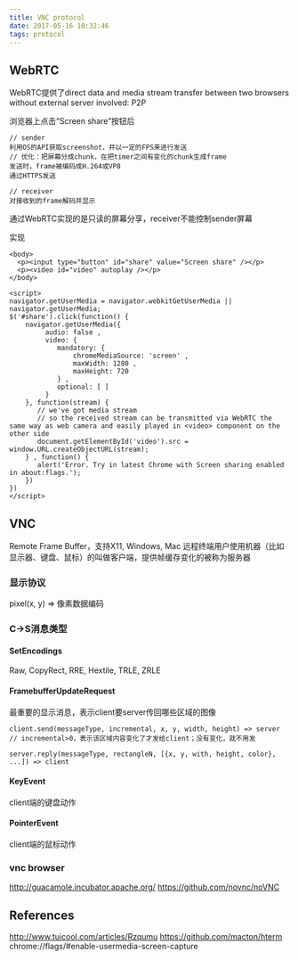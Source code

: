```yaml
---
title: VNC protocol
date: 2017-05-16 10:32:46
tags: protocol
---
```


## WebRTC

WebRTC提供了direct data and media stream transfer between two browsers without external server involved: P2P

浏览器上点击“Screen share”按钮后

```
// sender
利用OS的API获取screenshot，并以一定的FPS来进行发送
// 优化：把屏幕分成chunk，在把timer之间有变化的chunk生成frame
发送时，frame被编码成H.264或VP8
通过HTTPS发送

// receiver
对接收到的frame解码并显示
```

通过WebRTC实现的是只读的屏幕分享，receiver不能控制sender屏幕

实现
```
<body>
  <p><input type="button" id="share" value="Screen share" /></p>
  <p><video id="video" autoplay /></p>
</body>

<script>
navigator.getUserMedia = navigator.webkitGetUserMedia || navigator.getUserMedia;
$('#share').click(function() {
    navigator.getUserMedia({
         audio: false ,
         video: {
            mandatory: {
                chromeMediaSource: 'screen' ,
                maxWidth: 1280 ,
                maxHeight: 720
            } ,
            optional: [ ]
         }
    }, function(stream) {
       // we've got media stream
       // so the received stream can be transmitted via WebRTC the same way as web camera and easily played in <video> component on the other side
       document.getElementById('video').src = window.URL.createObjectURL(stream);
    } , function() {
       alert('Error. Try in latest Chrome with Screen sharing enabled in about:flags.');
    })
})
</script>
```

## VNC

Remote Frame Buffer，支持X11, Windows, Mac
远程终端用户使用机器（比如显示器、键盘、鼠标）的叫做客户端，提供帧缓存变化的被称为服务器

### 显示协议

pixel(x, y)  => 像素数据编码

### C->S消息类型

#### SetEncodings

Raw, CopyRect, RRE, Hextile, TRLE, ZRLE

#### FramebufferUpdateRequest

最重要的显示消息，表示client要server传回哪些区域的图像

```
client.send(messageType, incremental, x, y, width, height) => server
// incremental>0，表示该区域内容变化了才发给client；没有变化，就不用发

server.reply(messageType, rectangleN, [{x, y, with, height, color}, ...]) => client
```

#### KeyEvent

client端的键盘动作

#### PointerEvent

client端的鼠标动作

### vnc browser

http://guacamole.incubator.apache.org/
https://github.com/novnc/noVNC

## References

http://www.tuicool.com/articles/Rzqumu
https://github.com/macton/hterm
chrome://flags/#enable-usermedia-screen-capture
